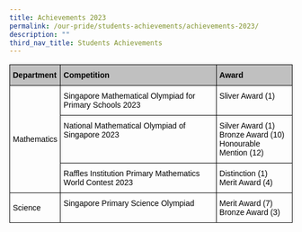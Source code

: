```yaml
---
title: Achievements 2023
permalink: /our-pride/students-achievements/achievements-2023/
description: ""
third_nav_title: Students Achievements
---
```

<style type="text/css">
.tg  {border-collapse:collapse;border-spacing:0;}
.tg td{border-color:black;border-style:solid;border-width:1px;font-family:Arial, sans-serif;font-size:14px;
  overflow:hidden;padding:10px 5px;word-break:normal;}
.tg th{border-color:black;border-style:solid;border-width:1px;font-family:Arial, sans-serif;font-size:14px;
  font-weight:normal;overflow:hidden;padding:10px 5px;word-break:normal;}
.tg .tg-cly1{text-align:left;vertical-align:middle}
.tg .tg-y93n{background-color:#c0c0c0;text-align:left;vertical-align:middle}
.tg .tg-y6fn{background-color:#c0c0c0;text-align:left;vertical-align:top}
.tg .tg-0lax{text-align:left;vertical-align:top}
</style>
<table class="tg">
<thead>
  <tr>
    <th class="tg-y93n"><span style="font-weight:700;font-style:normal;text-decoration:none;color:#000">Department</span></th>
    <th class="tg-y6fn"><span style="font-weight:700;font-style:normal;text-decoration:none;color:#000">Competition</span></th>
    <th class="tg-y6fn"><span style="font-weight:700;font-style:normal;text-decoration:none;color:#000">Award</span></th>
  </tr>
</thead>
<tbody>
<tr><td class="tg-cly1" rowspan="4"><span style="font-weight:400;font-style:normal;text-decoration:none;color:#000;background-color:transparent">Mathematics</span></td>
    <td class="tg-0lax"><span style="font-weight:400;font-style:normal;text-decoration:none;color:#000;background-color:transparent">Singapore Mathematical Olympiad for Primary Schools 2023</span></td>
    <td class="tg-0lax"><span style="font-weight:400;font-style:normal;text-decoration:none;color:#000;background-color:transparent">Sliver Award (1)</span></td>
  </tr>
  <tr>
    <td class="tg-0lax"><span style="font-weight:400;font-style:normal;text-decoration:none;color:#000;background-color:transparent">National Mathematical Olympiad of Singapore 2023</span><br></td>
    <td class="tg-0lax"><span style="font-weight:400;font-style:normal;text-decoration:none;color:#000;background-color:transparent">Silver Award (1)</span><br><span style="font-weight:400;font-style:normal;text-decoration:none;color:#000;background-color:transparent">Bronze Award (10)</span><br><span style="font-weight:400;font-style:normal;text-decoration:none;color:#000;background-color:transparent">Honourable Mention (12)</span></td>
  </tr>
  <tr>
    <td class="tg-0lax"><span style="font-weight:400;font-style:normal;text-decoration:none;color:#000;background-color:transparent">Raffles Institution Primary Mathematics World Contest 2023</span></td>
    <td class="tg-0lax"><span style="font-weight:400;font-style:normal;text-decoration:none;color:#000;background-color:transparent">Distinction (1)
</span><br><span style="font-weight:400;font-style:normal;text-decoration:none;color:#000;background-color:transparent">Merit Award (4)</span></td>	
 </tr>
 <tr>
	 </tr>
  <tr>
    <td class="tg-cly1"><span style="font-weight:400;font-style:normal;text-decoration:none;color:#000;background-color:transparent">Science</span></td>
    <td class="tg-0lax"><span style="font-weight:400;font-style:normal;text-decoration:none;color:#000;background-color:transparent">Singapore Primary Science Olympiad</span><br><br></td>
    <td class="tg-0lax"><span style="font-weight:400;font-style:normal;text-decoration:none;color:#000;background-color:transparent">Merit Award (7)</span><br><span style="font-weight:400;font-style:normal;text-decoration:none;color:#000;background-color:transparent">Bronze Award (3)</span></td>
  </tr>
  <tr>
</tr></tbody>
</table>